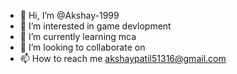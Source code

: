 - 👋 Hi, I’m @Akshay-1999
- 👀 I’m interested in game devlopment  
- 🌱 I’m currently learning mca
- 💞️ I’m looking to collaborate on 
- 📫 How to reach me akshaypatil51316@gmail.com

<!---
Akshay-1999/Akshay-1999 is a ✨ special ✨ repository because its `README.md` (this file) appears on your GitHub profile.
You can click the Preview link to take a look at your changes.
--->
